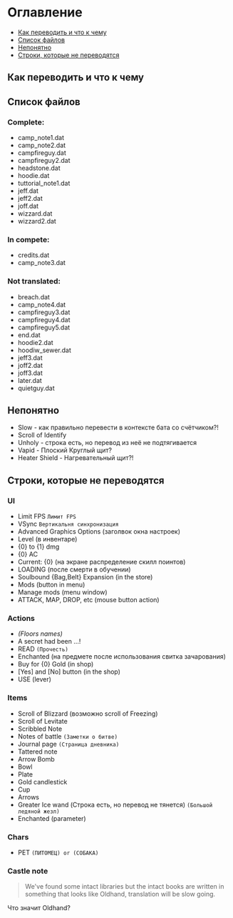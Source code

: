 # Оглавление
* [Как переводить и что к чему](#Как-переводить-и-что-к-чему)
* [Список файлов](#Список-файлов)
* [Непонятно](#Непонятно)
* [Строки, которые не переводятся](#Строки-которые-не-переводятся)

## Как переводить и что к чему

## Список файлов
### Complete:
* camp_note1.dat
* camp_note2.dat
* campfireguy.dat
* campfireguy2.dat
* headstone.dat
* hoodie.dat
* tuttorial_note1.dat
* jeff.dat
* jeff2.dat
* joff.dat
* wizzard.dat
* wizzard2.dat

### In compete:
* credits.dat
* camp_note3.dat

### Not translated:
* breach.dat
* camp_note4.dat
* campfireguy3.dat
* campfireguy4.dat
* campfireguy5.dat
* end.dat
* hoodie2.dat
* hoodiw_sewer.dat
* jeff3.dat
* joff2.dat
* joff3.dat
* later.dat
* quietguy.dat

## Непонятно
* Slow - как правильно перевести в контексте бата со счётчиком?!
* Scroll of Identify
* Unholy - строка есть, но перевод из неё не подтягивается
* Vapid - Плоский Круглый щит?
* Heater Shield - Нагревательный щит?!

## Строки, которые не переводятся
### UI
* Limit FPS `Лимит FPS`
* VSync `Вертикальня синхронизация`
* Advanced Graphics Options (заголвок окна настроек)
* Level (в инвентаре)
* {0} to {1} dmg
* {0} AC
* Current: {0} (на экране распределение скилл поинтов)
* LOADING (после смерти в обучении)
* Soulbound {Bag,Belt} Expansion (in the store)
* Mods (button in menu)
* Manage mods (menu window)
* ATTACK, MAP, DROP, etc (mouse button action)

### Actions
* _(Floors names)_
* A secret had been ...!
* READ `(Прочесть)`
* Enchanted (на предмете после использования свитка зачарования)
* Buy for {0} Gold (in shop)
* [Yes] and [No] button (in the shop)
* USE (lever)

### Items
* Scroll of Blizzard (возможно scroll of Freezing)
* Scroll of Levitate
* Scribbled Note
* Notes of battle `(Заметки о битве)`
* Journal page `(Страница дневника)`
* Tattered note
* Arrow Bomb
* Bowl
* Plate
* Gold candlestick
* Cup
* Arrows
* Greater Ice wand (Строка есть, но перевод не тянется) `(Большой ледяной жезл)`
* Enchanted (parameter)

### Chars
* PET `(ПИТОМЕЦ) or (СОБАКА)`

### Castle note
> We've found some intact libraries but the intact books are written in something that looks like Oldhand, translation will be slow going.

Что значит Oldhand?
